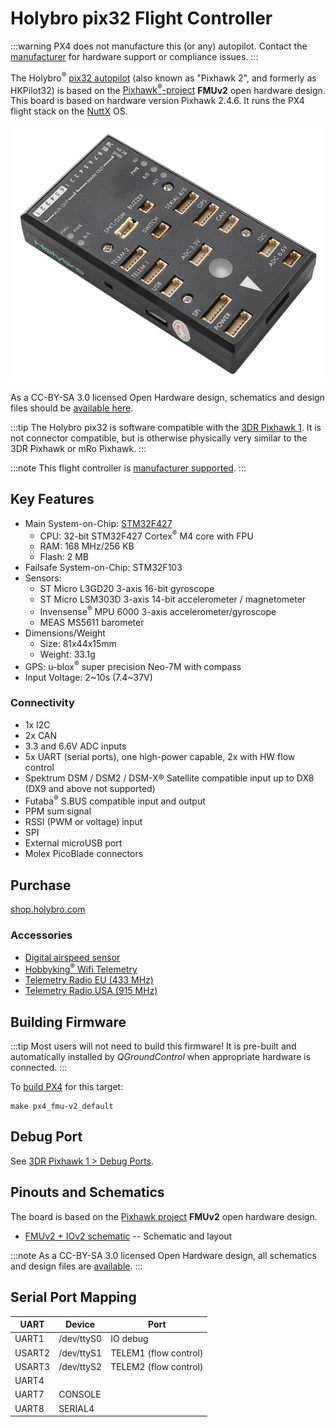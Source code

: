 # Holybro pix32 Flight Controller

:::warning PX4 does not manufacture this (or any) autopilot. Contact the [manufacturer](https://shop.holybro.com/) for hardware support or compliance issues.
:::

The Holybro<sup>&reg;</sup> [pix32 autopilot](https://shop.holybro.com/c/pixhawk-2_0460) (also known as "Pixhawk 2", and formerly as HKPilot32) is based on the [Pixhawk<sup>&reg;</sup>-project](https://pixhawk.org/) **FMUv2** open hardware design. This board is based on hardware version Pixhawk 2.4.6. It runs the PX4 flight stack on the [NuttX](http://nuttx.org) OS.

![pix32](../../assets/flight_controller/holybro_pix32/pix32_hero.jpg)

As a CC-BY-SA 3.0 licensed Open Hardware design, schematics and design files should be [available here](https://github.com/PX4/Hardware).

:::tip
The Holybro pix32 is software compatible with the [3DR Pixhawk 1](../flight_controller/pixhawk.md). It is not connector compatible, but is otherwise physically very similar to the 3DR Pixhawk or mRo Pixhawk.
:::

:::note
This flight controller is [manufacturer supported](../flight_controller/autopilot_manufacturer_supported.md).
:::

## Key Features

* Main System-on-Chip: [STM32F427](http://www.st.com/web/en/catalog/mmc/FM141/SC1169/SS1577/LN1789) 
  * CPU: 32-bit STM32F427 Cortex<sup>&reg;</sup> M4 core with FPU
  * RAM: 168 MHz/256 KB
  * Flash: 2 MB
* Failsafe System-on-Chip: STM32F103
* Sensors: 
  * ST Micro L3GD20 3-axis 16-bit gyroscope
  * ST Micro LSM303D 3-axis 14-bit accelerometer / magnetometer
  * Invensense<sup>&reg;</sup> MPU 6000 3-axis accelerometer/gyroscope
  * MEAS MS5611 barometer
* Dimensions/Weight 
  * Size: 81x44x15mm
  * Weight: 33.1g
* GPS: u-blox<sup>&reg;</sup> super precision Neo-7M with compass
* Input Voltage: 2~10s (7.4~37V)

### Connectivity

* 1x I2C
* 2x CAN
* 3.3 and 6.6V ADC inputs
* 5x UART (serial ports), one high-power capable, 2x with HW flow control
* Spektrum DSM / DSM2 / DSM-X® Satellite compatible input up to DX8 (DX9 and above not supported)
* Futaba<sup>&reg;</sup> S.BUS compatible input and output
* PPM sum signal
* RSSI (PWM or voltage) input
* SPI
* External microUSB port
* Molex PicoBlade connectors

## Purchase

[shop.holybro.com](https://shop.holybro.com/c/pixhawk-2_0460)

### Accessories

* [Digital airspeed sensor](https://shop.holybro.com/c/digital-air-speed-sensor_0508)
* [Hobbyking<sup>&reg;</sup> Wifi Telemetry](https://hobbyking.com/en_us/apm-pixhawk-wireless-wifi-radio-module.html)
* [Telemetry Radio EU (433 MHz)](https://shop.holybro.com/c/433mhz_0470)
* [Telemetry Radio USA (915 MHz)](https://shop.holybro.com/c/915mhz_0471)

## Building Firmware

:::tip
Most users will not need to build this firmware! It is pre-built and automatically installed by *QGroundControl* when appropriate hardware is connected.
:::

To [build PX4](../dev_setup/building_px4.md) for this target:

    make px4_fmu-v2_default
    

## Debug Port

See [3DR Pixhawk 1 > Debug Ports](../flight_controller/pixhawk.md#debug-ports).

## Pinouts and Schematics

The board is based on the [Pixhawk project](https://pixhawk.org/) **FMUv2** open hardware design.

* [FMUv2 + IOv2 schematic](https://raw.githubusercontent.com/PX4/Hardware/master/FMUv2/PX4FMUv2.4.5.pdf) -- Schematic and layout

:::note
As a CC-BY-SA 3.0 licensed Open Hardware design, all schematics and design files are [available](https://github.com/PX4/Hardware).
:::

## Serial Port Mapping

| UART   | Device     | Port                  |
| ------ | ---------- | --------------------- |
| UART1  | /dev/ttyS0 | IO debug              |
| USART2 | /dev/ttyS1 | TELEM1 (flow control) |
| USART3 | /dev/ttyS2 | TELEM2 (flow control) |
| UART4  |            |                       |
| UART7  | CONSOLE    |                       |
| UART8  | SERIAL4    |                       |